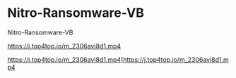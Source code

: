 # Nitro-Ransomware-VB
Nitro-Ransomware-VB

https://j.top4top.io/m_2306avi8d1.mp4



https://j.top4top.io/m_2306avi8d1.mp4]https://j.top4top.io/m_2306avi8d1.mp4

